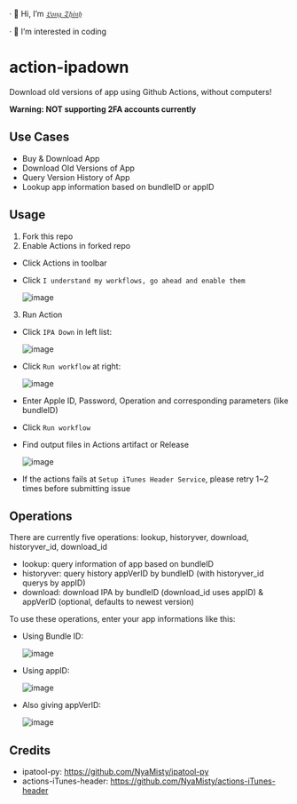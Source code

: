 · 👋 Hi, I’m [_𝔏𝔬𝔫𝔤 𝔗𝔥𝔦𝔫𝔥_](https://t.me/longthinh)

· 🌱 I’m interested in coding

# action-ipadown

Download old versions of app using Github Actions, without computers!

**Warning: NOT supporting 2FA accounts currently**

## Use Cases

- Buy & Download App
- Download Old Versions of App
- Query Version History of App
- Lookup app information based on bundleID or appID

## Usage

1. Fork this repo
2. Enable Actions in forked repo

- Click Actions in toolbar
- Click `I understand my workflows, go ahead and enable them`

  ![image](https://user-images.githubusercontent.com/5344431/167505409-ef077008-2450-4e2d-9d43-2067244ac931.png)

3. Run Action

- Click `IPA Down` in left list:

  ![image](https://user-images.githubusercontent.com/5344431/167505630-1a741d9c-69de-470c-978e-1b8944dcfd3b.png)

- Click `Run workflow` at right:

  ![image](https://user-images.githubusercontent.com/5344431/167505748-52e0bba9-b9ec-44e1-9370-4452d3c3c66b.png)

- Enter Apple ID, Password, Operation and corresponding parameters (like bundleID)
- Click `Run workflow`
- Find output files in Actions artifact or Release

  ![image](https://user-images.githubusercontent.com/5344431/167506938-c3e3529c-ee91-4661-a251-a12a2d0576cb.png)

- If the actions fails at `Setup iTunes Header Service`, please retry 1~2 times before submitting issue

## Operations

There are currently five operations: lookup, historyver, download, historyver_id, download_id

- lookup: query information of app based on bundleID
- historyver: query history appVerID by bundleID (with historyver_id querys by appID)
- download: download IPA by bundleID (download_id uses appID) & appVerID (optional, defaults to newest version)

To use these operations, enter your app informations like this:

- Using Bundle ID:

  ![image](https://user-images.githubusercontent.com/5344431/167506427-1503417c-112f-4c45-b82b-7887f05b0dac.png)

- Using appID:

  ![image](https://user-images.githubusercontent.com/5344431/167506645-d29db175-ab38-45d3-b224-6cc94131e61d.png)

- Also giving appVerID:

  ![image](https://user-images.githubusercontent.com/5344431/167506870-8dcaa565-3bd1-424e-a9d2-eed00bd4cffb.png)

## Credits

- ipatool-py: https://github.com/NyaMisty/ipatool-py
- actions-iTunes-header: https://github.com/NyaMisty/actions-iTunes-header
